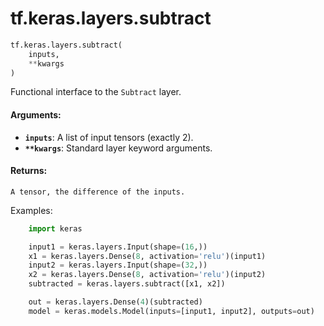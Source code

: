 <div itemscope itemtype="http://developers.google.com/ReferenceObject">
<meta itemprop="name" content="tf.keras.layers.subtract" />
<meta itemprop="path" content="Stable" />
</div>

# tf.keras.layers.subtract

``` python
tf.keras.layers.subtract(
    inputs,
    **kwargs
)
```

Functional interface to the `Subtract` layer.

#### Arguments:

* <b>`inputs`</b>: A list of input tensors (exactly 2).
* <b>`**kwargs`</b>: Standard layer keyword arguments.


#### Returns:

    A tensor, the difference of the inputs.

Examples:

```python
    import keras

    input1 = keras.layers.Input(shape=(16,))
    x1 = keras.layers.Dense(8, activation='relu')(input1)
    input2 = keras.layers.Input(shape=(32,))
    x2 = keras.layers.Dense(8, activation='relu')(input2)
    subtracted = keras.layers.subtract([x1, x2])

    out = keras.layers.Dense(4)(subtracted)
    model = keras.models.Model(inputs=[input1, input2], outputs=out)
```